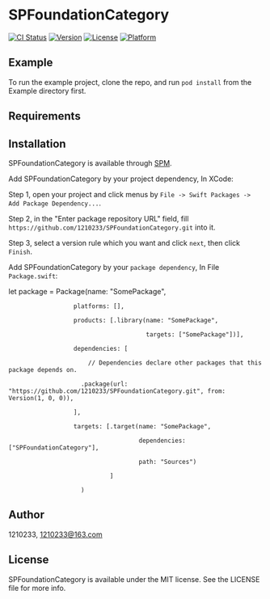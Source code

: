 # SPFoundationCategory

[![CI Status](https://img.shields.io/travis/1210233/SPFoundationCategory.svg?style=flat)](https://travis-ci.org/1210233/SPFoundationCategory)
[![Version](https://img.shields.io/cocoapods/v/SPFoundationCategory.svg?style=flat)](https://cocoapods.org/pods/SPFoundationCategory)
[![License](https://img.shields.io/cocoapods/l/SPFoundationCategory.svg?style=flat)](https://cocoapods.org/pods/SPFoundationCategory)
[![Platform](https://img.shields.io/cocoapods/p/SPFoundationCategory.svg?style=flat)](https://cocoapods.org/pods/SPFoundationCategory)

## Example

To run the example project, clone the repo, and run `pod install` from the Example directory first.

## Requirements

## Installation

SPFoundationCategory is available through [SPM](Swift-Package-Manager). 

Add SPFoundationCategory by your project dependency, In XCode:

  Step 1, open your project and click menus by `File -> Swift Packages -> Add Package Dependency...`.
  
  Step 2, in the "Enter package repository URL" field, fill `https://github.com/1210233/SPFoundationCategory.git` into it.
  
  Step 3, select a version rule which you want and click `next`, then click `Finish`.

Add SPFoundationCategory by your `package dependency`, In File `Package.swift`:

  let package = Package(name: "SomePackage",
  
                      platforms: [],
                      
                      products: [.library(name: "SomePackage",
                      
                                          targets: ["SomePackage"])],
                                          
                      dependencies: [
                      
                          // Dependencies declare other packages that this package depends on.
                          
                        .package(url: "https://github.com/1210233/SPFoundationCategory.git", from: Version(1, 0, 0)),
                        
                      ],
                      
                      targets: [.target(name: "SomePackage",
                      
                                        dependencies: ["SPFoundationCategory"],
                                        
                                        path: "Sources")
                                        
                                ]
                                
                        )
                        
                        
## Author

1210233, 1210233@163.com

## License

SPFoundationCategory is available under the MIT license. See the LICENSE file for more info.

